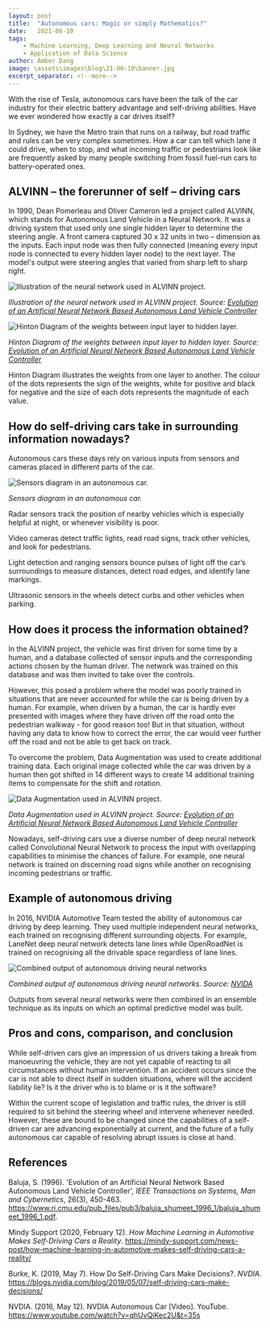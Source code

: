 ```yaml
---
layout: post
title:  "Autonomous cars: Magic or simply Mathematics?"
date:   2021-06-10
tags: 
    - Machine Learning, Deep Learning and Neural Networks
    - Application of Data Science
author: Amber Dang
image: \assets\images\blog\21-06-10\banner.jpg
excerpt_separator: <!--more-->
---
```


With the rise of Tesla, autonomous cars have been the talk of the car industry for their electric battery advantage and self-driving abilities. Have we ever wondered how exactly a car drives itself?<!--more--> 

In Sydney, we have the Metro train that runs on a railway, but road traffic and rules can be very complex sometimes. How a car can tell which lane it could drive, when to stop, and what incoming traffic or pedestrians look like are frequently asked by many people switching from fossil fuel-run cars to battery-operated ones. 

## ALVINN – the forerunner of self – driving cars

In 1990,  Dean Pomerleau and Oliver Cameron led a project called ALVINN, which stands for Autonomous Land Vehicle in a Neural Network. It was a driving system that used only one single hidden layer to determine the steering angle. A front camera captured 30 x 32 units in two – dimension as the inputs. Each input node was then fully connected (meaning every input node is connected to every hidden layer node) to the next layer. The model's output were steering angles that varied from sharp left to sharp right.

![Illustration of the neural network used in ALVINN project.](\assets\images\blog\21-06-10\ALVINN.png)

*Illustration of the neural network used in ALVINN project. Source: [Evolution of an Artificial Neural Network Based Autonomous Land Vehicle Controller](https://www.ri.cmu.edu/pub_files/pub3/baluja_shumeet_1996_1/baluja_shumeet_1996_1.pdf)*

![Hinton Diagram of the weights between input layer to hidden layer.](\assets\images\blog\21-06-10\Hinton.png)

*Hinton Diagram of the weights between input layer to hidden layer. Source: [Evolution of an Artificial Neural Network Based Autonomous Land Vehicle Controller](https://www.ri.cmu.edu/pub_files/pub3/baluja_shumeet_1996_1/baluja_shumeet_1996_1.pdf)*

Hinton Diagram illustrates the weights from one layer to another. The colour of the dots represents the sign of the weights, white for positive and black for negative and the size of each dots represents the magnitude of each value.

## How do self-driving cars take in surrounding information nowadays?

Autonomous cars these days rely on various inputs from sensors and cameras placed in different parts of the car.

![Sensors diagram in an autonomous car.](\assets\images\blog\21-06-10\Fusion.jpg)

*Sensors diagram in an autonomous car.*

Radar sensors track the position of nearby vehicles which is especially helpful at night, or whenever visibility is poor. 

Video cameras detect traffic lights, read road signs, track other vehicles, and look for pedestrians.

Light detection and ranging sensors bounce pulses of light off the car’s surroundings to measure distances, detect road edges, and identify lane markings. 

Ultrasonic sensors in the wheels detect curbs and other vehicles when parking.

## How does it process the information obtained?

In the ALVINN project, the vehicle was first driven for some time by a human, and a database collected of sensor inputs and the corresponding actions chosen by the human driver. The network was trained on this database and was then invited to take over the controls.

However, this posed a problem where the model was poorly trained in situations that are never accounted for while the car is being driven by a human. For example, when driven by a human, the car is hardly ever presented with images where they have driven off the road onto the pedestrian walkway - for good reason too! But in that situation, without having any data to know how to correct the error, the car would veer further off the road and not be able to get back on track. 

To overcome the problem, Data Augmentation was used to create additional training data. Each original image collected while the car was driven by a human then got shifted in 14 different ways to create 14 additional training items to compensate for the shift and rotation.

![Data Augmentation used in ALVINN project.](\assets\images\blog\21-06-10\data-augmentation.png)

*Data Augmentation used in ALVINN project. Source: [Evolution of an Artificial Neural Network Based Autonomous Land Vehicle Controller](https://www.ri.cmu.edu/pub_files/pub3/baluja_shumeet_1996_1/baluja_shumeet_1996_1.pdf)*

Nowadays, self-driving cars use a diverse number of deep neural network called Convolutional Neural Network to process the input with overlapping capabilities to minimise the chances of failure. For example, one neural network is trained on discerning road signs while another on recognising incoming pedestrians or traffic.

## Example of autonomous driving

In 2016, NVIDIA Automotive Team tested the ability of autonomous car driving by deep learning. They used multiple independent neural networks, each trained on recognising different surrounding objects. For example, LaneNet deep neural network detects lane lines while OpenRoadNet is trained on recognising all the drivable space regardless of lane lines.

![Combined output of autonomous driving neural networks](\assets\images\blog\21-06-10\neural-output.png)

*Combined output of autonomous driving neural networks. Source: [NVIDA](https://blogs.nvidia.com/blog/2019/05/07/self-driving-cars-make-decisions/)*

Outputs from several neural networks were then combined in an ensemble technique as its inputs on which an optimal predictive model was built.

## Pros and cons, comparison, and conclusion

While self-driven cars give an impression of us drivers taking a break from manoeuvring the vehicle, they are not yet capable of reacting to all circumstances without human intervention. If an accident occurs since the car is not able to direct itself in sudden situations, where will the accident liability lie? Is it the driver who is to blame or is it the software?

Within the current scope of legislation and traffic rules, the driver is still required to sit behind the steering wheel and intervene whenever needed. However, these are bound to be changed since the capabilities of a self-driven car are advancing exponentially at current, and the future of a fully autonomous car capable of resolving abrupt issues is close at hand.

## References

Baluja, S. (1996). 'Evolution of an Artificial Neural Network Based Autonomous Land Vehicle Controller', _IEEE Transactions on Systems, Man and Cybernetics_, 26(3), 450-463. <https://www.ri.cmu.edu/pub_files/pub3/baluja_shumeet_1996_1/baluja_shumeet_1996_1.pdf>.

Mindy Support (2020, February 12). _How Machine Learning in Automotive Makes Self-Driving Cars a Reality_. <https://mindy-support.com/news-post/how-machine-learning-in-automotive-makes-self-driving-cars-a-reality/>

Burke, K. (2019, May 7). How Do Self-Driving Cars Make Decisions?. _NVDIA_. <https://blogs.nvidia.com/blog/2019/05/07/self-driving-cars-make-decisions/>

NVDIA. (2016, May 12). NVDIA Autonomous Car [Video]. YouTube. <https://www.youtube.com/watch?v=qhUvQiKec2U&t=35s>


